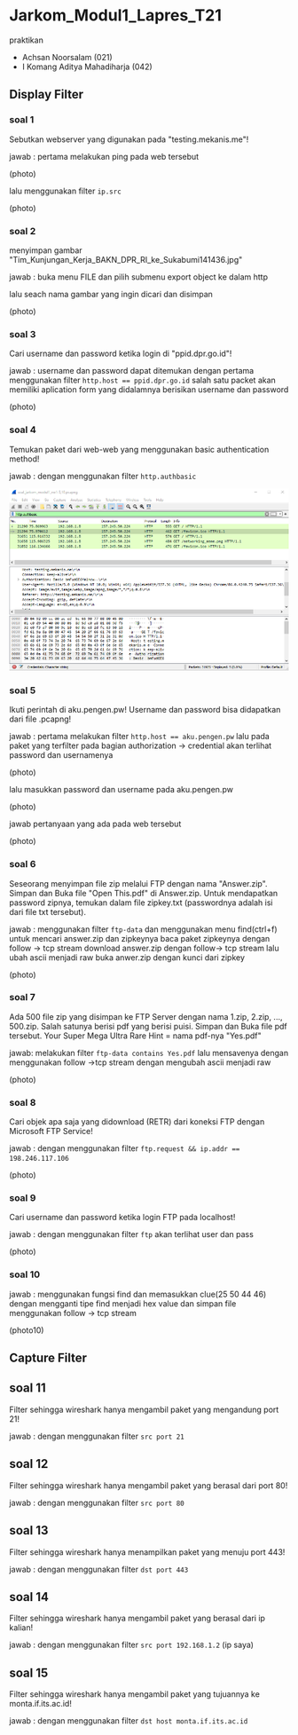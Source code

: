 # Jarkom_Modul1_Lapres_T21

praktikan
- Achsan Noorsalam (021)
- I Komang Aditya Mahadiharja (042)


## Display Filter

### soal 1 

Sebutkan webserver yang digunakan pada "testing.mekanis.me"!

jawab :
 pertama melakukan ping pada web tersebut 
 
 (photo)
 
 lalu menggunakan filter `ip.src` 
 
 (photo)
 
 ### soal 2 
 
 menyimpan gambar "Tim_Kunjungan_Kerja_BAKN_DPR_RI_ke_Sukabumi141436.jpg"
 
 jawab :
 buka menu FILE dan pilih submenu export object ke dalam http
 
 lalu seach nama gambar yang ingin dicari dan disimpan
 
 (photo)
 
 ### soal 3 
 
 Cari username dan password ketika login di "ppid.dpr.go.id"!
 
 jawab :
 username dan password dapat ditemukan dengan pertama menggunakan filter `http.host == ppid.dpr.go.id`
 salah satu packet akan memiliki aplication form yang didalamnya berisikan username dan password
 
 (photo)
 
 
 ### soal 4 
 
 Temukan paket dari web-web yang menggunakan basic authentication method!

jawab :
dengan menggunakan filter `http.authbasic`

![no4](4.png)



### soal 5

Ikuti perintah di aku.pengen.pw! Username dan password bisa didapatkan dari file .pcapng!

jawab : 
pertama melakukan filter `http.host == aku.pengen.pw`
lalu pada paket yang terfilter pada bagian authorization -> credential akan terlihat password dan usernamenya 

(photo)

lalu masukkan password dan username pada aku.pengen.pw

(photo)

jawab pertanyaan yang ada pada web tersebut 

(photo)

### soal 6

Seseorang menyimpan file zip melalui FTP dengan nama "Answer.zip". Simpan dan Buka file "Open This.pdf" di Answer.zip. Untuk mendapatkan password zipnya, temukan dalam file zipkey.txt (passwordnya adalah isi dari file txt tersebut).

jawab : 
menggunakan filter `ftp-data` dan menggunakan menu find(ctrl+f) untuk mencari answer.zip dan zipkeynya 
baca paket zipkeynya dengan follow -> tcp stream
download answer.zip dengan follow-> tcp stream lalu ubah ascii menjadi raw
buka anwer.zip dengan kunci dari zipkey

(photo)

### soal 7

Ada 500 file zip yang disimpan ke FTP Server dengan nama 1.zip, 2.zip, ..., 500.zip. Salah satunya berisi pdf yang berisi puisi. Simpan dan Buka file pdf tersebut.
Your Super Mega Ultra Rare Hint = nama pdf-nya "Yes.pdf"

jawab:
melakukan filter `ftp-data contains Yes.pdf` lalu mensavenya dengan menggunakan follow ->tcp stream dengan mengubah ascii menjadi raw

(photo)



### soal 8

Cari objek apa saja yang didownload (RETR) dari koneksi FTP dengan Microsoft FTP Service!

jawab :
 dengan menggunakan filter `ftp.request && ip.addr == 198.246.117.106`
 
 (photo)
 
 
 ### soal 9
 
 Cari username dan password ketika login FTP pada localhost!
 
 jawab :
 dengan menggunakan filter `ftp` akan terlihat user dan pass 
 
 (photo)


### soal 10

jawab : 
menggunakan fungsi find dan memasukkan clue(25 50 44 46) dengan mengganti tipe find menjadi hex value
dan simpan file menggunakan follow -> tcp stream 

(photo10)


 
## Capture Filter

## soal 11

Filter sehingga wireshark hanya mengambil paket yang mengandung port 21!

jawab :
dengan menggunakan filter `src port 21`

## soal 12

Filter sehingga wireshark hanya mengambil paket yang berasal dari port 80!

jawab : 
dengan menggunakan filter `src port 80`

## soal 13

Filter sehingga wireshark hanya menampilkan paket yang menuju port 443!

jawab :
dengan menggunakan filter `dst port 443`
## soal 14

Filter sehingga wireshark hanya mengambil paket yang berasal dari ip kalian!

jawab :
dengan menggunakan filter `src port 192.168.1.2` (ip saya)

## soal 15

Filter sehingga wireshark hanya mengambil paket yang tujuannya ke monta.if.its.ac.id!

jawab :
dengan menggunakan filter `dst host monta.if.its.ac.id`


 
